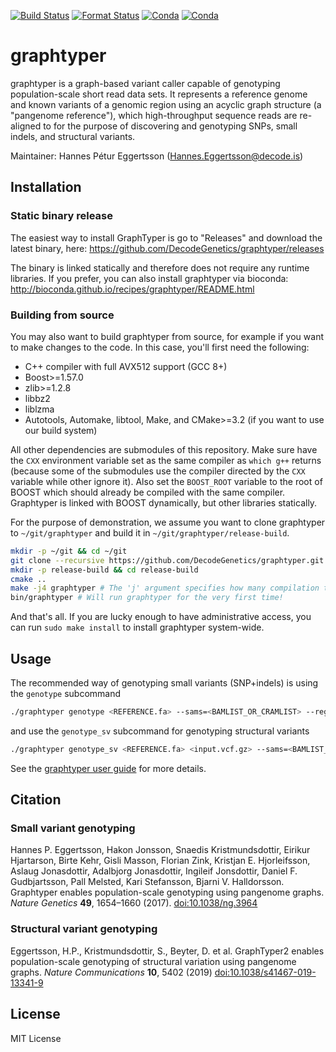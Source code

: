 [![Build Status](https://github.com/DecodeGenetics/graphtyper/actions/workflows/ci_linux.yaml/badge.svg?branch=master)](https://github.com/DecodeGenetics/graphtyper/actions/workflows/ci_linux.yaml?query=branch%3Amaster) [![Format Status](https://github.com/DecodeGenetics/graphtyper/actions/workflows/clang-format.yaml/badge.svg?branch=master)](https://github.com/DecodeGenetics/graphtyper/actions/workflows/clang-format.yaml?query=branch%3Amaster) [![Conda](https://img.shields.io/conda/pn/bioconda/graphtyper?color=green)](http://bioconda.github.io/recipes/graphtyper/README.html) [![Conda](https://img.shields.io/conda/v/bioconda/graphtyper?color=green)](http://bioconda.github.io/recipes/graphtyper/README.html)

# graphtyper
graphtyper is a graph-based variant caller capable of genotyping population-scale short read data sets. It represents a reference genome and known variants of a genomic region using an acyclic graph structure (a "pangenome reference"), which high-throughput sequence reads are re-aligned to for the purpose of discovering and genotyping SNPs, small indels, and structural variants.

Maintainer: Hannes Pétur Eggertsson (Hannes.Eggertsson@decode.is)

## Installation
### Static binary release
The easiest way to install GraphTyper is go to "Releases" and download the latest binary, here: https://github.com/DecodeGenetics/graphtyper/releases

The binary is linked statically and therefore does not require any runtime libraries. If you prefer, you can also install graphtyper via bioconda: http://bioconda.github.io/recipes/graphtyper/README.html

### Building from source
You may also want to build graphtyper from source, for example if you want to make changes to the code. In this case, you'll first need the following:
* C++ compiler with full AVX512 support (GCC 8+)
* Boost>=1.57.0
* zlib>=1.2.8
* libbz2
* liblzma
* Autotools, Automake, libtool, Make, and CMake>=3.2 (if you want to use our build system)

All other dependencies are submodules of this repository. Make sure have the `CXX` environment variable set as the same compiler as `which g++` returns (because some of the submodules use the compiler directed by the `CXX` variable while other ignore it). Also set the `BOOST_ROOT` variable to the root of BOOST which should already be compiled with the same compiler. Graphtyper is linked with BOOST dynamically, but other libraries statically.

For the purpose of demonstration, we assume you want to clone graphtyper to `~/git/graphtyper` and build it in `~/git/graphtyper/release-build`.

```sh
mkdir -p ~/git && cd ~/git
git clone --recursive https://github.com/DecodeGenetics/graphtyper.git graphtyper && cd graphtyper
mkdir -p release-build && cd release-build
cmake ..
make -j4 graphtyper # The 'j' argument specifies how many compilation threads to use, you can change this if you have more threads available. Also, the compilation will take awhile... consider getting coffee at this point.
bin/graphtyper # Will run graphtyper for the very first time!
```
And that's all. If you are lucky enough to have administrative access, you can run `sudo make install` to install graphtyper system-wide.


## Usage

The recommended way of genotyping small variants (SNP+indels) is using the `genotype` subcommand

```sh
./graphtyper genotype <REFERENCE.fa> --sams=<BAMLIST_OR_CRAMLIST> --region=<chrA:begin-end> --threads=<T>
```

and use the `genotype_sv` subcommand for genotyping structural variants

```sh
./graphtyper genotype_sv <REFERENCE.fa> <input.vcf.gz> --sams=<BAMLIST_OR_CRAMLIST> --region=<chrA:begin-end> --threads=<T>
```

See the [graphtyper user guide](https://github.com/DecodeGenetics/graphtyper/wiki/User-guide) for more details.


## Citation
### Small variant genotyping
Hannes P. Eggertsson, Hakon Jonsson, Snaedis Kristmundsdottir, Eirikur Hjartarson, Birte Kehr, Gisli Masson, Florian Zink, Kristjan E. Hjorleifsson, Aslaug Jonasdottir, Adalbjorg Jonasdottir, Ingileif Jonsdottir, Daniel F. Gudbjartsson, Pall Melsted, Kari Stefansson, Bjarni V. Halldorsson. Graphtyper enables population-scale genotyping using pangenome graphs. *Nature Genetics* **49**, 1654–1660 (2017). [doi:10.1038/ng.3964](http://dx.doi.org/10.1038/ng.3964)

### Structural variant genotyping
Eggertsson, H.P., Kristmundsdottir, S., Beyter, D. et al. GraphTyper2 enables population-scale genotyping of structural variation using pangenome graphs. *Nature Communications* **10**, 5402 (2019) [doi:10.1038/s41467-019-13341-9](https://www.nature.com/articles/s41467-019-13341-9)


## License
MIT License
